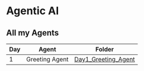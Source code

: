 # Agentic AI

## All my Agents

| Day | Agent                     | Folder               |
|-----|---------------------------|----------------------|
| 1   | Greeting Agent | [Day1_Greeting_Agent](<./1 - Basic Agent/greeting_agent>) |
